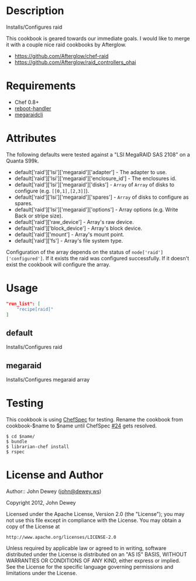 Description
===========

Installs/Configures raid

This cookbook is geared towards our immediate goals.  I would like to merge it
with a couple nice raid cookbooks by Afterglow.

* https://github.com/Afterglow/chef-raid
* https://github.com/Afterglow/raid_controllers_ohai

Requirements
============

* Chef 0.8+
* [reboot-handler](https://github.com/retr0h/cookbook-reboot-handler)
* [megaraidcli](https://github.com/retr0h/cookbook-megaraidcli)

Attributes
==========

The following defaults were tested against a "LSI MegaRAID SAS 2108" on a Quanta S99k.

* default['raid']['lsi']['megaraid']['adapter'] - The adapter to use.
* default['raid']['lsi']['megaraid']['enclosure_id'] - The enclosures id.
* default['raid']['lsi']['megaraid']['disks'] - `Array` of `Array` of disks to configure (e.g. `[[0,1],[2,3]]`).
* default['raid']['lsi']['megaraid']['spares'] - `Array` of disks to configure as spares.
* default['raid']['lsi']['megaraid']['options'] - Array options (e.g. Write Back or stripe size).
* default['raid']['raw_device'] - Array's raw device.
* default['raid']['block_device'] - Array's block device.
* default['raid']['mount'] - Array's mount point.
* default['raid']['fs'] - Array's file system type.

Configuration of the array depends on the status of `node['raid']['configured']`.
If it exists the raid was configured successfully.  If it doesn't exist the cookbook will configure the array.

Usage
=====

```json
"run_list": [
    "recipe[raid]"
]
```

default
----

Installs/Configures raid

megaraid
----

Installs/Configures megaraid array

Testing
=====

This cookbook is using [ChefSpec](https://github.com/acrmp/chefspec) for testing.
Rename the cookbook from cookbook-$name to $name until ChefSpec [#24](https://github.com/acrmp/chefspec/issues/24) gets resolved.

    $ cd $name/
    $ bundle
    $ librarian-chef install
    $ rspec

License and Author
==================

Author:: John Dewey (<john@dewey.ws>)

Copyright 2012, John Dewey

Licensed under the Apache License, Version 2.0 (the "License");
you may not use this file except in compliance with the License.
You may obtain a copy of the License at

    http://www.apache.org/licenses/LICENSE-2.0

Unless required by applicable law or agreed to in writing, software
distributed under the License is distributed on an "AS IS" BASIS,
WITHOUT WARRANTIES OR CONDITIONS OF ANY KIND, either express or implied.
See the License for the specific language governing permissions and 
limitations under the License.
